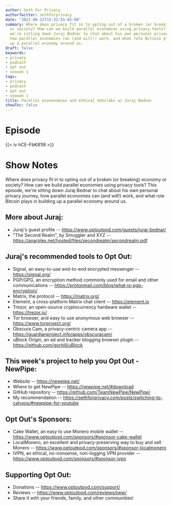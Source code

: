 ```yaml
---
author: Seth For Privacy
authorTwitter: sethforprivacy
date: "2021-08-22T15:32:55-05:00"
summary: Where does privacy fit in to opting out of a broken (or breaking) economy
  or society? How can we build parallel economies using privacy tools? This episode,
  we're sitting down Juraj Bednar to chat about his own personal privacy journey,
  how parallel economies can (and will!) work, and what role Bitcoin plays in building
  up a parallel economy around us.
draft: false
keywords:
- privacy
- podcast
- opt out
- season 1
tags:
- privacy
- podcast
- opt out
- season 1
title: Parallel econonomies and ethical Veksláks w/ Juraj Bednar
showToc: false
---
```


# Episode

<div id="buzzsprout-player-9068459"></div><script src="https://www.buzzsprout.com/1790481/9068459-parallel-econonomies-and-ethical-vekslaks-w-juraj-bednar.js?container_id=buzzsprout-player-9068459&player=small" type="text/javascript" charset="utf-8"></script>

{{< iv hCE-FbK81l8 >}}

# Show Notes

Where does privacy fit in to opting out of a broken (or breaking) economy or society? How can we build parallel economies using privacy tools? This episode, we're sitting down Juraj Bednar to chat about his own personal privacy journey, how parallel economies can (and will!) work, and what role Bitcoin plays in building up a parallel economy around us.

## More about Juraj:

- Juraj's guest profile -- https://www.optoutpod.com/guests/juraj-bednar/
- "The Second Realm", by Smuggler and XYZ -- https://anarplex.net/hosted/files/secondrealm/secondrealm.pdf

## Juraj's recommended tools to Opt Out:

- Signal, an easy-to-use end-to-end encrypted messenger -- https://signal.org/
- PGP/GPG, an encryption method commonly used for email and other communications -- https://protonmail.com/blog/what-is-pgp-encryption/
- Matrix, the protocol -- https://matrix.org/
- Element, a cross-platform Matrix chat client -- https://element.io
- Trezor, an open-source cryptocurrency hardware wallet -- https://trezor.io/
- Tor browser, and easy to use anonymous web browser -- https://www.torproject.org/
- Obscura Cam, a privacy-centric camera app -- https://guardianproject.info/apps/obscuracam/
- uBlock Origin, an ad and tracker blogging browser plugin -- https://github.com/gorhill/uBlock

## This week's project to help you Opt Out - NewPipe:

- Website -- https://newpipe.net/
- Where to get NewPipe -- https://newpipe.net/#download
- GitHub repository -- https://github.com/TeamNewPipe/NewPipe/
- My recommendation -- https://sethforprivacy.com/posts/switching-to-calyxos/#newpipe-for-youtube

## Opt Out's Sponsors:

- Cake Wallet, an easy to use Monero mobile wallet -- https://www.optoutpod.com/sponsors/#sponsor-cake-wallet
- LocalMonero, an excellent and privacy-preserving way to buy and sell Monero -- https://www.optoutpod.com/sponsors/#sponsor-localmonero
- IVPN, an ethical, no-nonsense, non-logging VPN provider -- https://www.optoutpod.com/sponsors/#sponsor-ivpn

## Supporting Opt Out:

- Donations -- https://www.optoutpod.com/support/
- Reviews -- https://www.optoutpod.com/reviews/new/
- Share it with your friends, family, and other communities!
